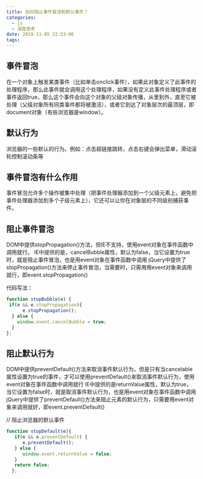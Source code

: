 ```yaml
---
title: 如何阻止事件冒泡和默认事件？
categories:
  - js
  - 深度思考
date: 2019-11-05 22:53:06
tags:
---
```


## **事件冒泡**
在一个对象上触发某类事件（比如单击onclick事件），如果此对象定义了此事件的处理程序，那么此事件就会调用这个处理程序，如果没有定义此事件处理程序或者事件返回true，那么这个事件会向这个对象的父级对象传播，从里到外，直至它被处理（父级对象所有同类事件都将被激活），或者它到达了对象层次的最顶层，即document对象（有些浏览器是window）。
## **默认行为**
浏览器的一些默认的行为。例如：点击超链接跳转，点击右键会弹出菜单，滑动滚轮控制滚动条等
## **事件冒泡有什么作用**
事件冒泡允许多个操作被集中处理（把事件处理器添加到一个父级元素上，避免把事件处理器添加到多个子级元素上），它还可以让你在对象层的不同级别捕获事件。
## **阻止事件冒泡**
DOM中提供stopPropagation()方法，但IE不支持，使用event对象在事件函数中调用就行。
IE中提供的是，cancelBubble属性，默认为false，当它设置为true时，就是阻止事件冒泡，也是用event对象在事件函数中调用
jQuery中提供了stopPropagation()方法来停止事件冒泡，当需要时，只需用用event对象来调用就行，即event.stopPropagation()

代码写法：

```javascript
function stopBubble(e) {  
 if(e && e.stopPropagation){  
      e.stopPropagation();  
  } else {  
    window.event.cancelBubble = true;  
  }  
};  
```

## **阻止默认行为**
DOM中提供preventDefault()方法来取消事件默认行为，但是只有当cancelable属性设置为true的事件，才可以使用preventDefault()来取消事件默认行为，使用event对象在事件函数中调用就行
IE中提供的是returnValue属性，默认为true，当它设置为false时，就是取消事件默认行为，也是用event对象在事件函数中调用
jQuery中提供了preventDefault()方法来阻止元素的默认行为，只需要用event对象来调用就好，即event.preventDefault()

// 阻止浏览器的默认事件

```javascript
function stopDefault(e){  
   if(e && e.preventDefault) {  
      e.preventDefault();  
   } else {  
      window.event.returnValue = false;  
   }  
   return false;  
  };  
```